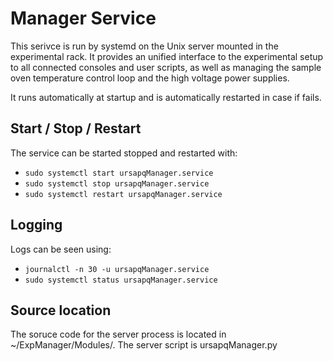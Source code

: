 Manager Service
=======

This serivce is run by systemd on the Unix server mounted in the experimental rack. It provides an unified interface to the experimental setup to all connected consoles and user scripts, as well as managing the sample oven temperature control loop and the high voltage power supplies.

It runs automatically at startup and is automatically restarted in case if fails.

## Start / Stop / Restart

The service can be started stopped and restarted with:
* `sudo systemctl start ursapqManager.service`
* `sudo systemctl stop ursapqManager.service`
* `sudo systemctl restart ursapqManager.service`

## Logging
Logs can be seen using:
* `journalctl -n 30 -u ursapqManager.service`
* `sudo systemctl status ursapqManager.service`

## Source location
The soruce code for the server process is located in ~/ExpManager/Modules/. The server script is ursapqManager.py
